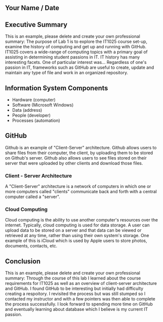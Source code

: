 ## Your Name / Date

## Executive Summary
This is an example, please delete and create your own professional summary:
The purpose of Lab 1 is to explore the IT1025 course set-up, examine the history of computing and get up and running with GitHub. IT1025 covers a wide-range of computing topics with a primary goal of assisting in determining student passions in IT.  IT history has many interesting facets. One of particular interest was... Regardless of one's passion in IT, frameworks such as GitHub are useful to create, update and maintain any type of file and work in an organized repository.

## Information System Components
- Hardware (computer)
- Software (Microsoft Windows)
- Data (address)
- People (developer)
- Processes (automation)

## GitHub
Github is an example of "Client-Server" architecture. Github allows users to share files from their computer, the client, by uploading them to be stored on Github's server. Github also allows users to see files stored on their server that were uploaded by other clients and download those files.
### Client - Server Architecture
A "Client-Server" architecture is a network of computers in which one or more computers called "clients" communicate back and forth with a central computer called a "server".

### Cloud Computing
Cloud computing is the ability to use another computer's resources over the internet. Typically, cloud computing is used for data storage. A user can upload data to be stored on a server and that data can be viewed or retrieved at any time, rather than using their own system's storage. One example of this is iCloud which is used by Apple users to store photos, documents, contacts, etc.

## Conclusion
This is an example, please delete and create your own professional summary:
Through the course of this lab I learned about the course requirements for IT1025 as well as an overview of client-server architecture and GitHub.  I found GitHub to be interesting but initially had difficulty creating a respoitory.  I revisited the process but was still stumped so I contacted my instructor and with a few pointers was then able to complete the process successfully. I look forward to spending more time on GitHub and eventually learning about database which I believe is my current IT passion.

